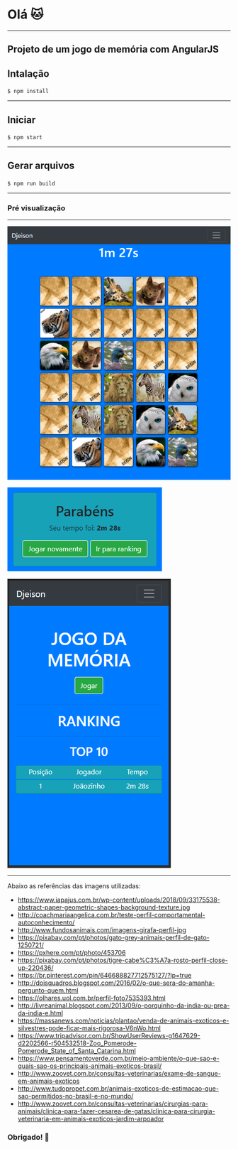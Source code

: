 # Olá :cat:

---

## Projeto de um jogo de memória com AngularJS

## Intalação

`$ npm install`

---

## Iniciar

`$ npm start`

---

## Gerar arquivos

`$ npm run build`

---

### Pré visualização

---

![](https://raw.githubusercontent.com/mart2222/jogo-memoria-angularjs-wabpack/master/image/1.PNG)

![](https://raw.githubusercontent.com/mart2222/jogo-memoria-angularjs-wabpack/master/image/2.PNG)

![](https://raw.githubusercontent.com/mart2222/jogo-memoria-angularjs-wabpack/master/image/3.PNG)

---

Abaixo as referências das imagens utilizadas:

- https://www.iapajus.com.br/wp-content/uploads/2018/09/33175538-abstract-paper-geometric-shapes-background-texture.jpg
- http://coachmariaangelica.com.br/teste-perfil-comportamental-autoconhecimento/
- http://www.fundosanimais.com/imagens-girafa-perfil-jpg
- https://pixabay.com/pt/photos/gato-grey-animais-perfil-de-gato-1250721/
- https://pxhere.com/pt/photo/453706
- https://pixabay.com/pt/photos/tigre-cabe%C3%A7a-rosto-perfil-close-up-220436/
- https://br.pinterest.com/pin/646688827712575127/?lp=true
- http://doisquadros.blogspot.com/2016/02/o-que-sera-do-amanha-pergunto-quem.html
- https://olhares.uol.com.br/perfil-foto7535393.html
- http://livreanimal.blogspot.com/2013/09/o-porquinho-da-india-ou-prea-da-india-e.html
- https://massanews.com/noticias/plantao/venda-de-animais-exoticos-e-silvestres-pode-ficar-mais-rigorosa-V6nWo.html
- https://www.tripadvisor.com.br/ShowUserReviews-g1647629-d2202566-r504532518-Zoo_Pomerode-Pomerode_State_of_Santa_Catarina.html
- https://www.pensamentoverde.com.br/meio-ambiente/o-que-sao-e-quais-sao-os-principais-animais-exoticos-brasil/
- http://www.zoovet.com.br/consultas-veterinarias/exame-de-sangue-em-animais-exoticos
- http://www.tudopropet.com.br/animais-exoticos-de-estimacao-que-sao-permitidos-no-brasil-e-no-mundo/
- http://www.zoovet.com.br/consultas-veterinarias/cirurgias-para-animais/clinica-para-fazer-cesarea-de-gatas/clinica-para-cirurgia-veterinaria-em-animais-exoticos-jardim-arpoador

### Obrigado! :100:
